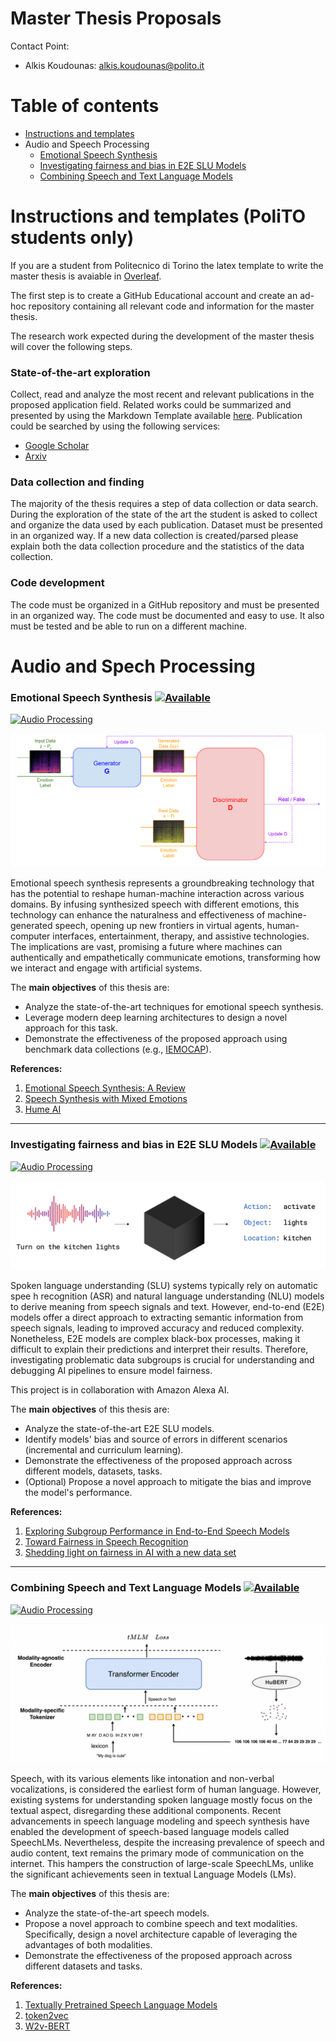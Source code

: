 Master Thesis Proposals
=================
Contact Point:

- Alkis Koudounas: alkis.koudounas@polito.it


Table of contents
=================

* [Instructions and templates](#instructions-and-templates-polito-students-only)
* Audio and Speech Processing
    * [Emotional Speech Synthesis](#emotional-speech-synthesis-)
    * [Investigating fairness and bias in E2E SLU Models](#investigating-fairness-and-bias-in-e2e-slu-models-)
    * [Combining Speech and Text Language Models](#combining-speech-and-text-language-models-)


Instructions and templates (PoliTO students only)
============

If you are a student from Politecnico di Torino the latex template to write the master thesis is avaiable in [Overleaf](https://it.overleaf.com/latex/templates/master-thesis-template-polito/jvfrbmxqkscw).

The first step is to create a GitHub Educational account and create an ad-hoc repository containing all relevant code and information for the master thesis.

The research work expected during the development of the master thesis will cover the following steps.

### State-of-the-art exploration
Collect, read and analyze the most recent and relevant publications in the proposed application field. Related works could be summarized and presented by using the Markdown Template available [here](/RW_template.md). Publication could be searched by using the following services:
- [Google Scholar](https://scholar.google.com/)
- [Arxiv](https://arxiv.org/search/)

### Data collection and finding
The majority of the thesis requires a step of data collection or data search. 
During the exploration of the state of the art the student is asked to collect and organize the data used by each publication.
Dataset must be presented in an organized way.
If a new data collection is created/parsed please explain both the data collection procedure and the statistics of the data collection.

### Code development
The code must be organized in a GitHub repository and must be presented in an organized way.
The code must be documented and easy to use.
It also must be tested and be able to run on a different machine.


Audio and Spech Processing
============

### Emotional Speech Synthesis <a href="mailto:alkis.koudounas@polito.it?subject=[Master Thesis] Emotional Speech Synthesis - YOUR NAME HERE"><img src="https://shields.io/badge/Click%20to%20candidate- available-green" alt="Available"></a>

<a href="https://en.wikipedia.org/wiki/Audio_signal_processing"><img src="https://img.shields.io/badge/Audio%20&%20Speech%20Processing-blue" alt="Audio Processing"></a>

![immagine](images/ConditionalGAN.png)

Emotional speech synthesis represents a groundbreaking technology that has the potential to reshape human-machine interaction across various domains. 
By infusing synthesized speech with different emotions, this technology can enhance the naturalness and effectiveness of machine-generated speech, opening up new frontiers in virtual agents, human-computer interfaces, entertainment, therapy, and assistive technologies. 
The implications are vast, promising a future where machines can authentically and empathetically communicate emotions, transforming how we interact and engage with artificial systems.

The **main objectives** of this thesis are:
- Analyze the state-of-the-art techniques for emotional speech synthesis.
- Leverage modern deep learning architectures to design a novel approach for this task.
- Demonstrate the effectiveness of the proposed approach using benchmark data collections (e.g., [IEMOCAP](https://sail.usc.edu/iemocap/)).

**References:**

1. [Emotional Speech Synthesis: A Review](http://www1.cs.columbia.edu/~julia/papers/schroeder01.pdf)
2. [Speech Synthesis with Mixed Emotions](https://arxiv.org/pdf/2208.05890.pdf)
3. [Hume AI](https://hume.ai/products/vocal-expression-model/?gad=1&gclid=Cj0KCQjwjryjBhD0ARIsAMLvnF-zqTYXxigxGSXAHtBm8q8J6IZHl7GHarHhUTa_wrKslZCFxNS9cKAaAmuTEALw_wcB7)



***

### Investigating fairness and bias in E2E SLU Models <a href="mailto:alkis.koudounas@polito.it?subject=[Master Thesis] E2E SLU Models Fairness - YOUR NAME HERE"><img src="https://shields.io/badge/Click%20to%20candidate-available-green" alt="Available"></a>

<a href="https://en.wikipedia.org/wiki/Audio_signal_processing"><img src="https://img.shields.io/badge/Audio%20&%20Speech%20Processing-blue" alt="Audio Processing"></a>

![immagine](images/black_boxes.png)

Spoken language understanding (SLU) systems typically rely on automatic spee h recognition (ASR) and natural language understanding (NLU) models to derive meaning from speech signals and text. However, end-to-end (E2E) models offer a direct approach to extracting semantic information from speech signals, leading to improved accuracy and reduced complexity. 
Nonetheless, E2E models are complex black-box processes, making it difficult to explain their predictions and interpret their results. Therefore, investigating problematic data subgroups is crucial for understanding and debugging AI pipelines to ensure model fairness.

This project is in collaboration with Amazon Alexa AI.

The **main objectives** of this thesis are:
- Analyze the state-of-the-art E2E SLU models.
- Identify models' bias and source of errors in different scenarios (incremental and curriculum learning).
- Demonstrate the effectiveness of the proposed approach across different models, datasets, tasks.
- (Optional) Propose a novel approach to mitigate the bias and improve the model's performance.

**References:**

1. [Exploring Subgroup Performance in End-to-End Speech Models](https://ieeexplore.ieee.org/abstract/document/10095284/)
2. [Toward Fairness in Speech Recognition](https://assets.amazon.science/e4/33/8a2b9e044cc69f7074de4e6c2c7c/toward-fairness-in-speech-recognition-discovery-and-mititation-of-performance-disparities.pdf)
3. [Shedding light on fairness in AI with a new data set](https://ai.facebook.com/blog/shedding-light-on-fairness-in-ai-with-a-new-data-set/)


***

### Combining Speech and Text Language Models <a href="mailto:alkis.koudounas@polito.it?subject=[Master Thesis] Speech and Text Language Models - YOUR NAME HERE"><img src="https://shields.io/badge/Click%20to%20candidate-available-green" alt="Available"></a>

<a href="https://en.wikipedia.org/wiki/Audio_signal_processing"><img src="https://img.shields.io/badge/Audio%20&%20Speech%20Processing-blue" alt="Audio Processing"></a>

![immagine](images/speech_text.png)

Speech, with its various elements like intonation and non-verbal vocalizations, is considered the earliest form of human language. However, existing systems for understanding spoken language mostly focus on the textual aspect, disregarding these additional components. Recent advancements in speech language modeling and speech synthesis have enabled the development of speech-based language models called SpeechLMs. Nevertheless, despite the increasing prevalence of speech and audio content, text remains the primary mode of communication on the internet. This hampers the construction of large-scale SpeechLMs, unlike the significant achievements seen in textual Language Models (LMs).

The **main objectives** of this thesis are:
- Analyze the state-of-the-art speech models.
- Propose a novel approach to combine speech and text modalities. Specifically, design a novel architecture capable of leveraging the advantages of both modalities.
- Demonstrate the effectiveness of the proposed approach across different datasets and tasks.

**References:**

1. [Textually Pretrained Speech Language Models](https://arxiv.org/abs/2305.13009)
2. [token2vec](https://arxiv.org/abs/2210.16755)
3. [W2v-BERT](https://arxiv.org/abs/2108.06209)